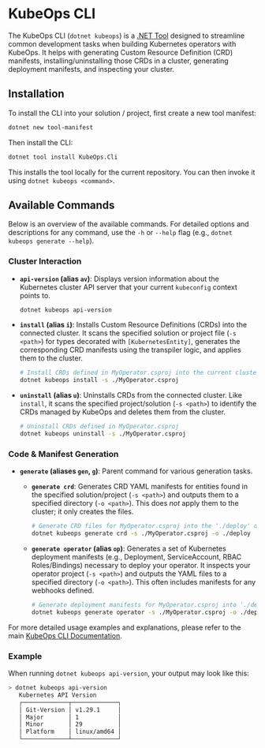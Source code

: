 # KubeOps CLI

The KubeOps CLI (`dotnet kubeops`) is a [.NET Tool](https://learn.microsoft.com/en-us/dotnet/core/tools/global-tools) designed to streamline common development tasks when building Kubernetes operators with KubeOps. It helps with generating Custom Resource Definition (CRD) manifests, installing/uninstalling those CRDs in a cluster, generating deployment manifests, and inspecting your cluster.

## Installation

To install the CLI into your solution / project, first create a new tool manifest:

```bash
dotnet new tool-manifest
```

Then install the CLI:

```bash
dotnet tool install KubeOps.Cli
```

This installs the tool locally for the current repository. You can then invoke it using `dotnet kubeops <command>`.

## Available Commands

Below is an overview of the available commands. For detailed options and descriptions for any command, use the `-h` or `--help` flag (e.g., `dotnet kubeops generate --help`).

### Cluster Interaction
*   **`api-version` (alias `av`)**: Displays version information about the Kubernetes cluster API server that your current `kubeconfig` context points to.

    ```bash
    dotnet kubeops api-version
    ```

*   **`install` (alias `i`)**: Installs Custom Resource Definitions (CRDs) into the connected cluster. It scans the specified solution or project file (`-s <path>`) for types decorated with `[KubernetesEntity]`, generates the corresponding CRD manifests using the transpiler logic, and applies them to the cluster.

    ```bash
    # Install CRDs defined in MyOperator.csproj into the current cluster
    dotnet kubeops install -s ./MyOperator.csproj
    ```

*   **`uninstall` (alias `u`)**: Uninstalls CRDs from the connected cluster. Like `install`, it scans the specified project/solution (`-s <path>`) to identify the CRDs managed by KubeOps and deletes them from the cluster.

    ```bash
    # Uninstall CRDs defined in MyOperator.csproj
    dotnet kubeops uninstall -s ./MyOperator.csproj
    ```

### Code & Manifest Generation
*   **`generate` (aliases `gen`, `g`)**: Parent command for various generation tasks.
    *   **`generate crd`**: Generates CRD YAML manifests for entities found in the specified solution/project (`-s <path>`) and outputs them to a specified directory (`-o <path>`). This does *not* apply them to the cluster; it only creates the files.

        ```bash
        # Generate CRD files for MyOperator.csproj into the './deploy' directory
        dotnet kubeops generate crd -s ./MyOperator.csproj -o ./deploy
        ```

    *   **`generate operator` (alias `op`)**: Generates a set of Kubernetes deployment manifests (e.g., Deployment, ServiceAccount, RBAC Roles/Bindings) necessary to deploy your operator. It inspects your operator project (`-s <path>`) and outputs the YAML files to a specified directory (`-o <path>`). This often includes manifests for any webhooks defined.

        ```bash
        # Generate deployment manifests for MyOperator.csproj into './deploy'
        dotnet kubeops generate operator -s ./MyOperator.csproj -o ./deploy
        ```

For more detailed usage examples and explanations, please refer to the main [KubeOps CLI Documentation](../../docs/cli.md).

### Example

When running `dotnet kubeops api-version`, your output may look like this:

```bash
> dotnet kubeops api-version
   Kubernetes API Version
   ┌─────────────┬─────────────┐
   │ Git-Version │ v1.29.1     │
   │ Major       │ 1           │
   │ Minor       │ 29          │
   │ Platform    │ linux/amd64 │
   └─────────────┴─────────────┘
